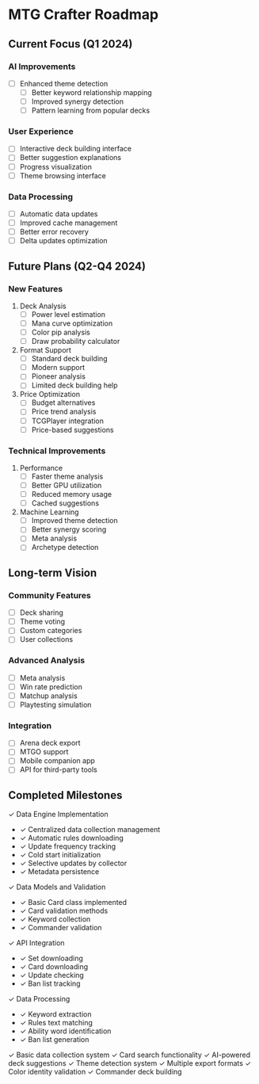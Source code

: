 # MTG Crafter Roadmap

## Current Focus (Q1 2024)

### AI Improvements
- [ ] Enhanced theme detection
  - [ ] Better keyword relationship mapping
  - [ ] Improved synergy detection
  - [ ] Pattern learning from popular decks

### User Experience
- [ ] Interactive deck building interface
- [ ] Better suggestion explanations
- [ ] Progress visualization
- [ ] Theme browsing interface

### Data Processing
- [ ] Automatic data updates
- [ ] Improved cache management
- [ ] Better error recovery
- [ ] Delta updates optimization

## Future Plans (Q2-Q4 2024)

### New Features
1. Deck Analysis
   - [ ] Power level estimation
   - [ ] Mana curve optimization
   - [ ] Color pip analysis
   - [ ] Draw probability calculator

2. Format Support
   - [ ] Standard deck building
   - [ ] Modern support
   - [ ] Pioneer analysis
   - [ ] Limited deck building help

3. Price Optimization
   - [ ] Budget alternatives
   - [ ] Price trend analysis
   - [ ] TCGPlayer integration
   - [ ] Price-based suggestions

### Technical Improvements
1. Performance
   - [ ] Faster theme analysis
   - [ ] Better GPU utilization
   - [ ] Reduced memory usage
   - [ ] Cached suggestions

2. Machine Learning
   - [ ] Improved theme detection
   - [ ] Better synergy scoring
   - [ ] Meta analysis
   - [ ] Archetype detection

## Long-term Vision

### Community Features
- [ ] Deck sharing
- [ ] Theme voting
- [ ] Custom categories
- [ ] User collections

### Advanced Analysis
- [ ] Meta analysis
- [ ] Win rate prediction
- [ ] Matchup analysis
- [ ] Playtesting simulation

### Integration
- [ ] Arena deck export
- [ ] MTGO support
- [ ] Mobile companion app
- [ ] API for third-party tools

## Completed Milestones
✓ Data Engine Implementation
  - ✓ Centralized data collection management
  - ✓ Automatic rules downloading
  - ✓ Update frequency tracking
  - ✓ Cold start initialization
  - ✓ Selective updates by collector
  - ✓ Metadata persistence

✓ Data Models and Validation
  - ✓ Basic Card class implemented
  - ✓ Card validation methods
  - ✓ Keyword collection
  - ✓ Commander validation

✓ API Integration
  - ✓ Set downloading
  - ✓ Card downloading
  - ✓ Update checking
  - ✓ Ban list tracking

✓ Data Processing
  - ✓ Keyword extraction
  - ✓ Rules text matching
  - ✓ Ability word identification
  - ✓ Ban list generation

✓ Basic data collection system
✓ Card search functionality
✓ AI-powered deck suggestions
✓ Theme detection system
✓ Multiple export formats
✓ Color identity validation
✓ Commander deck building 